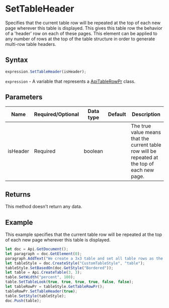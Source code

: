 # SetTableHeader

Specifies that the current table row will be repeated at the top of each new page 
wherever this table is displayed. This gives this table row the behavior of a 'header' row on 
each of these pages. This element can be applied to any number of rows at the top of the 
table structure in order to generate multi-row table headers.

## Syntax

```javascript
expression.SetTableHeader(isHeader);
```

`expression` - A variable that represents a [ApiTableRowPr](../ApiTableRowPr.md) class.

## Parameters

| **Name** | **Required/Optional** | **Data type** | **Default** | **Description** |
| ------------- | ------------- | ------------- | ------------- | ------------- |
| isHeader | Required | boolean |  | The true value means that the current table row will be repeated at the top of each new page. |

## Returns

This method doesn't return any data.

## Example

This example specifies that the current table row will be repeated at the top of each new page wherever this table is displayed.

```javascript
let doc = Api.GetDocument();
let paragraph = doc.GetElement(0);
paragraph.AddText("We create a 3x3 table and set all table rows as the table headers:");
let tableStyle = doc.CreateStyle("CustomTableStyle", "table");
tableStyle.SetBasedOn(doc.GetStyle("Bordered"));
let table = Api.CreateTable(3, 3);
table.SetWidth("percent", 100);
table.SetTableLook(true, true, true, true, false, false);
let tableRowPr = tableStyle.GetTableRowPr();
tableRowPr.SetTableHeader(true);
table.SetStyle(tableStyle);
doc.Push(table);
```
